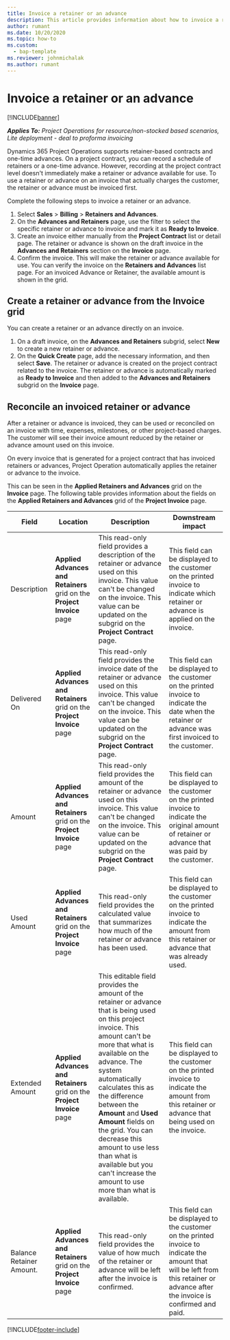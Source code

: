 ```yaml
---
title: Invoice a retainer or an advance
description: This article provides information about how to invoice a retainer or an advance in Project Operations.
author: rumant
ms.date: 10/20/2020
ms.topic: how-to
ms.custom: 
  - bap-template
ms.reviewer: johnmichalak
ms.author: rumant
---
```


# Invoice a retainer or an advance

[!INCLUDE[banner](../../includes/banner.md)]

_**Applies To:** Project Operations for resource/non-stocked based scenarios, Lite deployment - deal to proforma invoicing_

Dynamics 365 Project Operations supports retainer-based contracts and one-time advances. On a project contract, you can record a schedule of retainers or a one-time advance. However, recording at the project contract level doesn't immediately make a retainer or advance available for use. To use a retainer or advance on an invoice that actually charges the customer, the retainer or advance must be invoiced first.

Complete the following steps to invoice a retainer or an advance.

1. Select **Sales** > **Billing** > **Retainers and Advances**. 
2. On the **Advances and Retainers** page, use the filter to select the specific retainer or advance to invoice and mark it as **Ready to Invoice**.
3. Create an invoice either manually from the **Project Contract** list or detail page. The retainer or advance is shown on the draft invoice in the **Advances and Retainers** section on the **Invoice** page.
4. Confirm the invoice. This will make the retainer or advance available for use. You can verify the invoice on the **Retainers and Advances** list page. For an invoiced Advance or Retainer, the available amount is shown in the grid.

## Create a retainer or advance from the Invoice grid

You can create a retainer or an advance directly on an invoice.

1. On a draft invoice, on the **Advances and Retainers** subgrid, select **New** to create a new retainer or advance. 
2. On the **Quick Create** page, add the necessary information, and then select **Save**. The retainer or advance is created on the project contract related to the invoice. The retainer or advance is automatically marked as **Ready to Invoice** and then added to the **Advances and Retainers** subgrid on the **Invoice** page.

## Reconcile an invoiced retainer or advance

After a retainer or advance is invoiced, they can be used or reconciled on an invoice with time, expenses, milestones, or other project-based charges. The customer will see their invoice amount reduced by the retainer or advance amount used on this invoice.

On every invoice that is generated for a project contract that has invoiced retainers or advances, Project Operation automatically applies the retainer or advance to the invoice.

This can be seen in the **Applied Retainers and Advances** grid on the **Invoice** page. The following table provides information about the fields on the **Applied Retainers and Advances** grid of the **Project Invoice** page.

| Field | Location | Description | Downstream impact |
| --- | --- | --- | --- |
| Description | **Applied Advances and Retainers** grid on the **Project Invoice** page |This read-only field provides a description of the retainer or advance used on this invoice. This value can't be changed on the invoice. This value can be updated on the subgrid on the **Project Contract** page. | This field can be displayed to the customer on the printed invoice to indicate which retainer or advance is applied on the invoice. |
| Delivered On | **Applied Advances and Retainers** grid on the **Project Invoice** page  | This read-only field provides the invoice date of the retainer or advance used on this invoice. This value can't be changed on the invoice. This value can be updated on the subgrid on the **Project Contract** page. | This field can be displayed to the customer on the printed invoice to indicate the date when the retainer or advance was first invoiced to the customer. |
| Amount | **Applied Advances and Retainers** grid on the **Project Invoice** page  | This read-only field provides the amount of the retainer or advance used on this invoice. This value can't be changed on the invoice. This value can be updated on the subgrid on the **Project Contract** page. | This field can be displayed to the customer on the printed invoice to indicate the original amount of retainer or advance that was paid by the customer. |
| Used Amount | **Applied Advances and Retainers** grid on the **Project Invoice** page  | This read-only field provides the calculated value that summarizes how much of the retainer or advance has been used. | This field can be displayed to the customer on the printed invoice to indicate the amount from this retainer or advance that was already used. |
| Extended Amount | **Applied Advances and Retainers** grid on the **Project Invoice** page  | This editable field provides the amount of the retainer or advance that is being used on this project invoice. This amount can't be more that what is available on the advance. The system automatically calculates this as the difference between the **Amount** and **Used Amount** fields on the grid. You can decrease this amount to use less than what is available but you can't increase the amount to use more than what is available. | This field can be displayed to the customer on the printed invoice to indicate the amount from this retainer or advance that being used on the invoice. |
| Balance Retainer Amount. | **Applied Advances and Retainers** grid on the **Project Invoice** page  | This read-only field provides the value of how much of the retainer or advance will be left after the invoice is confirmed. | This field can be displayed to the customer on the printed invoice to indicate the amount that will be left from this retainer or advance after the invoice is confirmed and paid. |


[!INCLUDE[footer-include](../../includes/footer-banner.md)]
